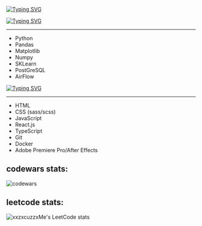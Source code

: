 [![Typing SVG](https://readme-typing-svg.herokuapp.com?font=Fira+Code&size=34&duration=2000&pause=150&color=1BF700&multiline=true&random=false&width=520&height=85&lines=Adel%2C+23+yo;Trying+to+be+ML+engineer)](https://git.io/typing-svg)
<!DOCTYPE html>
<html>
<head>
</head>
<body>

<div style=display: flex;
    justify-content: space-between;>
  <div style=align-self: flex-start;>
      
[![Typing SVG](https://readme-typing-svg.herokuapp.com?font=Fira+Code&size=25&duration=0.1&pause=150&color=6E2594&multiline=true&repeat=false&random=false&width=520&height=35&lines=ML+skills+%3A)](https://git.io/typing-svg)
<hr>
    <ul>
      <li>Python</li>
      <li>Pandas</li>
      <li>Matplotlib</li>
      <li>Numpy</li>
      <li>SKLearn</li>
      <li>PostGreSQL</li>
      <li>AirFlow</li>
</ul>
  </div>
  <div style=text-align: center;
    align-self: center;>
      
[![Typing SVG](https://readme-typing-svg.herokuapp.com?font=Fira+Code&size=25&duration=0.1&pause=150&color=6E2594&multiline=true&repeat=false&random=false&width=520&height=35&lines=Other+skills%3A)](https://git.io/typing-svg)
<hr>    
<ul>
      <li>HTML</li>
      <li>CSS (sass/scss)</li>
      <li>JavaScript</li>
      <li>React.js</li>
      <li>TypeScript</li>
      <li>Git</li>
      <li>Docker</li>
      <li>Adobe Premiere Pro/After Effects</li>
    </ul>
  </div>
</div>

</body>




<h2 align="left"> codewars stats:</h2>  

![codewars](https://www.codewars.com/users/%20xxzxcuzzxme/badges/large)

<h2 align="left"> leetcode stats:</h2>

![xxzxcuzzxMe's LeetCode stats](https://leetcode-stats-six.vercel.app/api?username=xxzxcuzzxMe&theme=dark)
</html>
